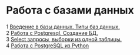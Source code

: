 # Работа с базами данных  
1 [Введение в базы данных. Типы баз данных.](https://u.netology.ru/backend/uploads/lms/tasks/homework_solutions/hashed_file/8/1505228/Screenshot_23.png)  
2 [Работа с Postgresql. Создание БД.](https://github.com/heymaker279/sql_homework_3)  
3 [Select запросы, выборки из одной таблицы.](https://github.com/heymaker279/homework4_sql)   
4 [Работа с PostgreSQL из Python](https://github.com/heymaker279/homework_5_sql)  